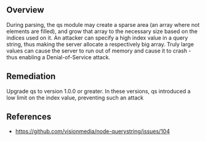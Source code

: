 ## Overview
During parsing, the qs module may create a sparse area (an array where not elements are filled), and grow that array to the necessary size based on the indices used on it. An attacker can specify a high index value in a query string, thus making the server allocate a respectively big array. Truly large values can cause the server to run out of memory and cause it to crash - thus enabling a Denial-of-Service attack.

## Remediation
Upgrade qs to version 1.0.0 or greater. In these versions, qs introduced a low limit on the index value, preventing such an attack

## References

- https://github.com/visionmedia/node-querystring/issues/104

